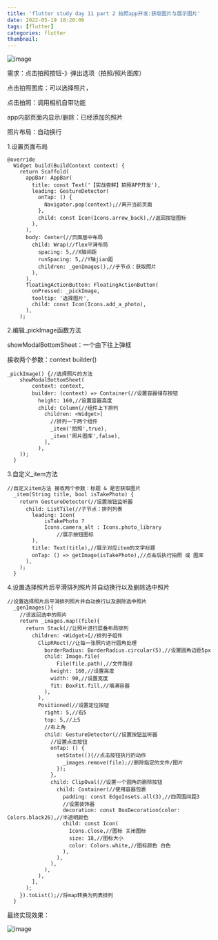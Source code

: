 ```yaml
---
title: 'flutter study day 11 part 2 拍照app开发:获取图片与展示图片'
date: 2022-05-19 18:20:06
tags: [flutter]
categories: flutter
thumbnail:
---
```


![image](https://res.craft.do/user/full/95b613cb-a607-3458-0fba-b0ca77de5993/doc/9B4E28F6-E814-4E56-B831-24DC83D37590/8B105975-D1BF-4E94-A276-BCEBD7D225A0_2/RW2mhTspkdXV6XEK4Mp9Qx4FYQMPQEnNYQUev4Jh39wz/Image.png)
<!-- more -->
需求：点击拍照按钮-》弹出选项（拍照/照片图库）

点击拍照图库：可以选择照片，

点击拍照：调用相机自带功能

app内部页面内显示/删除：已经添加的照片

照片布局：自动换行


1.设置页面布局

```other
@override
  Widget build(BuildContext context) {
    return Scaffold(
      appBar: AppBar(
        title: const Text('【实战尝鲜】拍照APP开发'),
        leading: GestureDetector(
          onTap: () {
            Navigator.pop(context);//离开当前页面
          },
          child: const Icon(Icons.arrow_back),//返回按钮图标
        ),
      ),
      body: Center(//页面居中布局
        child: Wrap(//flex平滑布局
          spacing: 5,//X轴间距
          runSpacing: 5,//Y轴jian距
          children: _genImages(),//子节点：获取照片
        ),
      ),
      floatingActionButton: FloatingActionButton(
        onPressed: _pickImage,
        tooltip: '选择图片',
        child: const Icon(Icons.add_a_photo),
      ),
    );
```

2.编辑_pickImage函数方法

showModalBottomSheet：一个由下往上弹框

接收两个参数：context builder()

```other
_pickImage() {//选择照片的方法
    showModalBottomSheet(
        context: context,
        builder: (context) => Container(//设置容器储存按钮
          height: 160,//设置容器高度
          child: Column(//组件上下排列
            children: <Widget>[
              //排列一下两个组件
              _item('拍照',true),
              _item('照片图库',false),
            ],
          ),
    ));
  }
```

3.自定义_item方法

```other
//自定义item方法 接收两个参数：标题 & 是否获取图片
  _item(String title, bool isTakePhoto) {
    return GestureDetector(//设置按钮监听器
      child: ListTile(//子节点：排列列表
        leading: Icon(
            isTakePhoto ?
            Icons.camera_alt : Icons.photo_library
                //展示按钮图标
        ),
        title: Text(title),//展示对应item的文字标题
        onTap: () => getImage(isTakePhoto),//点击后执行拍照 或 图库
      ),
    );
  }
```

4.设置选择照片后平滑排列照片并自动换行以及删除选中照片

```other
//设置选择照片后平滑排列照片并自动换行以及删除选中照片
  _genImages(){
    //该返回选中的照片
    return _images.map((file){
      return Stack(//让照片进行层叠布局排列
        children: <Widget>[//排列子组件
          ClipRRect(//让每一张照片进行圆角处理
            borderRadius: BorderRadius.circular(5),//设置圆角边距5px
            child: Image.file(
                File(file.path),//文件路径
              height: 160,//设置高度
              width: 90,//设置宽度
              fit: BoxFit.fill,//填满容器
            ),
          ),
          Positioned(//设置定位按钮
            right: 5,//右5
            top: 5,//上5
            //右上角
            child: GestureDetector(//设置按钮监听器
              //设置点击按钮
              onTap: () {
                setState((){//点击按钮执行的动作
                  _images.remove(file);//删除指定的文件/图片
                });
              },
              child: ClipOval(//设置一个圆角的删除按钮
                child: Container(//使用容器包裹
                  padding: const EdgeInsets.all(3),//四周围间距3
                  //设置装饰器
                  decoration: const BoxDecoration(color: Colors.black26),//半透明颜色
                  child: const Icon(
                    Icons.close,//图标 关闭图标
                    size: 18,//图标大小
                    color: Colors.white,//图标颜色 白色
                  ),
                ),
              ),
            ),
          ),
        ],
      );
    }).toList();//将map转换为列表排列
  }
```


最终实现效果：

![image](https://res.craft.do/user/full/95b613cb-a607-3458-0fba-b0ca77de5993/doc/9B4E28F6-E814-4E56-B831-24DC83D37590/FA4E3202-2F0E-48DC-8EFA-3951ED60FB39_2/aVkawdYA3vV13D9UKkV5DQCH5hTJ9T4FrTEyMAVznqsz/Image.png)

